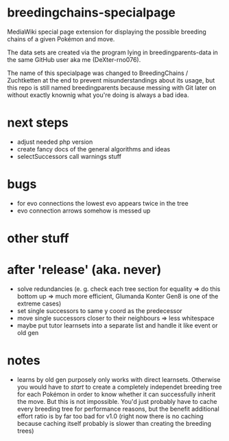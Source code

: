 # breedingchains-specialpage
MediaWiki special page extension for displaying the possible breeding chains of a given Pokémon and move.

The data sets are created via the program lying in breedingparents-data in the same GitHub user aka me (DeXter-rno076).

The name of this specialpage was changed to BreedingChains / Zuchtketten at the end to prevent misunderstandings about its usage, but this repo is still named breedingparents because messing with Git later on without exactly knownig what you're doing is always a bad idea.

# next steps
* adjust needed php version
* create fancy docs of the general algorithms and ideas
* selectSuccessors call warnings stuff

# bugs
* for evo connections the lowest evo appears twice in the tree
* evo connection arrows somehow is messed up

# other stuff

# after 'release' (aka. never)
* solve redundancies (e. g. check each tree section for equality => do this bottom up => much more efficient, Glumanda Konter Gen8 is one of the extreme cases)
* set single successors to same y coord as the predecessor
* move single successors closer to their neighbours => less whitespace
* maybe put tutor learnsets into a separate list and handle it like event or old gen

# notes
* learns by old gen purposely only works with direct learnsets. Otherwise you would have to *start* to create a completely independet breeding tree for each Pokémon in order to know whether it can successfully inherit the move. But this is not impossible. You'd just probably have to cache every breeding tree for performance reasons, but the benefit additional effort ratio is by far too bad for v1.0 (right now there is no caching because caching itself probably is slower than creating the breeding trees)